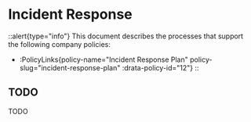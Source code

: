 # Incident Response

::alert{type="info"}
This document describes the processes that support the following company policies:
- :PolicyLinks{policy-name="Incident Response Plan" policy-slug="incident-response-plan" :drata-policy-id="12"}
::

## TODO

TODO

